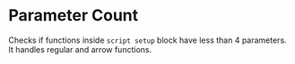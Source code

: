 # Parameter Count

Checks if functions inside `script setup` block have less than 4 parameters. It handles regular and arrow functions.
